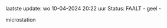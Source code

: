 laatste update: 
wo 10-04-2024 20:22   uur 
Status: FAALT - geel - 
<div class="service Y">microstation</div>
